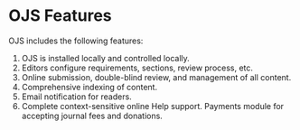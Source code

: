 # OJS Features

OJS includes the following features:
1. OJS is installed locally and controlled locally.
2. Editors configure requirements, sections, review process, etc.
3. Online submission, double-blind review, and management of all content.
4. Comprehensive indexing of content.
5. Email notification for readers.
6. Complete context-sensitive online Help support.
Payments module for accepting journal fees and donations.


